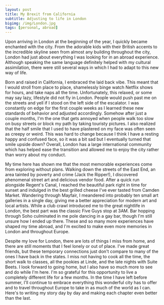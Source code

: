 ```yaml
---
layout: post
title: My Brexit from California
subtitle: Adjusting to life in London
bigimg: /img/London.jpg
tags: [personal, abroad]
---
```


Upon arriving in London at the beginning of the year, I quickly became enchanted with the city. From the adorable kids with their British accents to the incredible skyline seen from almost any building throughout the city, London had just about everything I was looking for in an abroad experience. Although speaking the same language definitely helped with my cultural assimilation, there were still several ways in which I had to adapt to this new way of life. 

Born and raised in California, I embraced the laid back vibe. This meant that I would stroll from place to place, shamelessly binge watch Netflix shows for hours, and take naps all the time. Unfortunately, this relaxed, or some may say lazy, lifestyle did not fly in London. People would push past me on the streets and yell if I stood on the left side of the escalator. I was constantly on edge for the first couple weeks as I learned these new standards of behavior and adjusted accordingly. Somehow after just a couple months, I'm the one that gets annoyed when people walk too slow on busy streets or block my path by taking touristy pictures. I also realized that the half smile that I used to have plastered on my face was often seen as creepy or weird. This was hard to change because I think I have a resting happy and confused face, so it was a bit sad but I eventually turned that smile upside down? Overall, London has a large international community which has helped ease the transition and allowed me to enjoy the city rather than worry about my conduct.

My time here has shown me that the most memorable experiences come from exploring without plans. Walking down the streets of the East End, an area tainted by poverty and crime (Jack the Ripper!), I discovered phenomenal street art and delicious vendor food. After a quick run alongside Regent's Canal, I reached the beautiful park right in time for sunset and indulged in the best grilled cheese I've ever tasted from Camden Market. Wandering through Mayfair, I meandered into probably ten small art galleries in a single day, giving me a better appreciation for modern art and local artists. While a club crawl introduced me to the great nightlife in London, the best part was the classic Five Guys stop at 3AM. Bar hopping through Soho culminated in me pole dancing in a gay bar, though I'm still unsure how I ended up there. These and so many more experiences have shaped my time abroad, and I'm excited to make even more memories in London and throughout Europe.

Despite my love for London, there are lots of things I miss from home, and there are still moments that I feel lonely or out of place. I've made great friends, but these temporary connections just don't compare to many of the ones I have back in the states. I miss not having to cook all the time, the short walk to classes, all the pookies at Linde, and the late nights with Suite Beets. I look forward to going home, but I also have so much more to see and do while I'm here. I'm so grateful for this opportunity to live a completely different life for a few months. In the time I have left before summer, I'll continue to embrace everything this wonderful city has to offer and to travel throughout Europe to take in as much of the world as I can. Here's to writing my story day by day and making each chapter even better than the last. 
